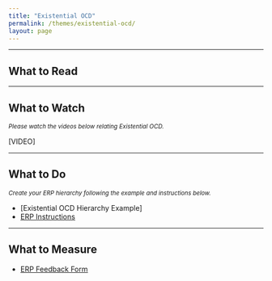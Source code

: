 ```yaml
---
title: "Existential OCD"
permalink: /themes/existential-ocd/
layout: page
---
```

- - - -

## What to Read

- - - -

## What to Watch
<sup>*Please watch the videos below relating Existential OCD.*</sup>

[VIDEO]

- - - -

## What to Do
<sup>*Create your ERP hierarchy following the example and instructions below.*</sup>

- [Existential OCD Hierarchy Example]
- <ins>[ERP Instructions](https://nader938.github.io/themes/erp-instructions/)</ins>

- - - -

## What to Measure
- <ins>[ERP Feedback Form](https://drive.google.com/file/d/1sV7AfEHtfEZfz-0nEUezAMLIThgSHe9u/view?usp=sharing)</ins>
